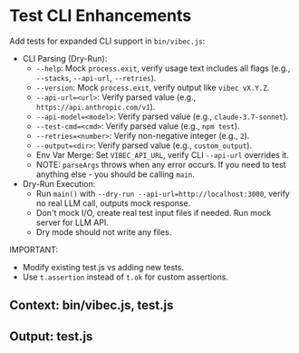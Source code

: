 # Test CLI Enhancements

Add tests for expanded CLI support in `bin/vibec.js`:
  - CLI Parsing (Dry-Run):
    - `--help`: Mock `process.exit`, verify usage text includes all flags (e.g., `--stacks`, `--api-url`, `--retries`).
    - `--version`: Mock `process.exit`, verify output like `vibec vX.Y.Z`.
    - `--api-url=<url>`: Verify parsed value (e.g., `https://api.anthropic.com/v1`).
    - `--api-model=<model>`: Verify parsed value (e.g., `claude-3.7-sonnet`).
    - `--test-cmd=<cmd>`: Verify parsed value (e.g., `npm test`).
    - `--retries=<number>`: Verify non-negative integer (e.g., `2`).
    - `--output=<dir>`: Verify parsed value (e.g., `custom_output`).
    - Env Var Merge: Set `VIBEC_API_URL`, verify CLI `--api-url` overrides it.
    - NOTE: `parseArgs` throws when any error occurs. If you need to test anything else - you should be calling `main`.
  - Dry-Run Execution:
    - Run `main()` with `--dry-run --api-url=http://localhost:3000`, verify no real LLM call, outputs mock response.
    - Don't mock I/O, create real test input files if needed. Run mock server for LLM API.
    - Dry mode should not write any files.

IMPORTANT:
  - Modify existing test.js vs adding new tests.
  - Use `t.assertion` instead of `t.ok` for custom assertions.

## Context: bin/vibec.js, test.js
## Output: test.js
